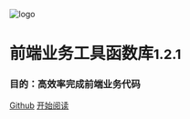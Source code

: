 ![logo](https://docsify.js.org/_media/icon.svg)

# 前端业务工具函数库<small>1.2.1</small>
### 目的：高效率完成前端业务代码

[Github](https://github.com/Hyhello/utils)
[开始阅读](#hyhelloutils)
